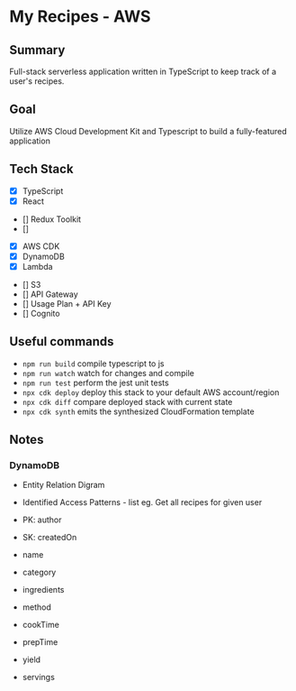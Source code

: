 # My Recipes - AWS

## Summary

Full-stack serverless application written in TypeScript to keep track of a user's recipes.

## Goal

Utilize AWS Cloud Development Kit and Typescript to build a fully-featured application

## Tech Stack

- [x] TypeScript
- [x] React
- [] Redux Toolkit
- []
- [x] AWS CDK
- [x] DynamoDB
- [x] Lambda
- [] S3
- [] API Gateway
- [] Usage Plan + API Key
- [] Cognito

## Useful commands

- `npm run build` compile typescript to js
- `npm run watch` watch for changes and compile
- `npm run test` perform the jest unit tests
- `npx cdk deploy` deploy this stack to your default AWS account/region
- `npx cdk diff` compare deployed stack with current state
- `npx cdk synth` emits the synthesized CloudFormation template

## Notes

### DynamoDB

- Entity Relation Digram
- Identified Access Patterns - list eg. Get all recipes for given user

- PK: author
- SK: createdOn
- name
- category
- ingredients
- method
- cookTime
- prepTime
- yield
- servings
